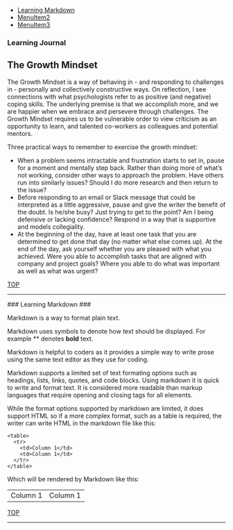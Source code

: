 <nav>
  <ul class="ljmenu">
    <li class="ljmenuitem"><a href="#learningmarkdown">Learning Markdown</a></li>
    <li class="ljmenuitem"><a href="#">MenuItem2</a></li>
    <li class="ljmenuitem"><a href="#">MenuItem3</a></li>
  </ul>
</nav>

### Learning Journal

## The Growth Mindset
The Growth Mindset is a way of behaving in - and responding to challenges in - personally and collectively constructive ways. On reflection, I see connections with what psychologists refer to as positive (and negative) coping skills. The underlying premise is that we accomplish more, and we are happier when we embrace and persevere through challenges. The Growth Mindset requires us to be vulnerable order to view criticism as an opportunity to learn, and talented co-workers as colleagues and potential mentors.

Three practical ways to remember to exercise the growth mindset:
- When a problem seems intractable and frustration starts to set in, pause for a moment and mentally step back. Rather than doing more of what’s not working, consider other ways to approach the problem. Have others run into similarly issues? Should I do more research and then return to the issue?
- Before responding to an email or Slack message that could be interpreted as a little aggressive, pause and give the writer the benefit of the doubt. Is he/she busy? Just trying to get to the point? Am I being defensive or lacking confidence? Respond in a way that is supportive and models collegiality. 
- At the beginning of the day, have at least one task that you are determined to get done that day (no matter what else comes up). At the end of the day, ask yourself whether you are pleased with what you achieved. Were you able to accomplish tasks that are aligned with company and project goals? Where you able to do what was important as well as what was urgent?

<a href="https://adamsmithgit.github.io/learning-journal/">TOP</a>
<hr class="ljhr" />

<div id="learningmarkdown"></div>
### Learning Markdown ###

Markdown is a way to format plain text.

Markdown uses symbols to denote how text should be displayed. For example ** denotes **bold** text.

Markdown is helpful to coders as it provides a simple way to write prose using the same text editor as they use for coding.

Markdown supports a limited set of text formating options such as headings, lists, links, quotes, and code blocks. Using markdown it is quick to write and format text. It is considered more readable than markup languages that require opening and closing tags for all elements. 

While the format options supported by markdown are limited, it does support HTML so if a more complex format, such as a table is required, the writer can write HTML in the markdown file like this:

```
<table>
  <tr>
    <td>Column 1</td>
    <td>Column 1</td>
  </tr>
</table>
```
Which will be rendered by Markdown like this:
<table>
  <tr>
    <td>Column 1</td>
    <td>Column 1</td>
  </tr>
</table>

<a href="https://adamsmithgit.github.io/learning-journal/">TOP</a>
<hr class="ljhr" />
